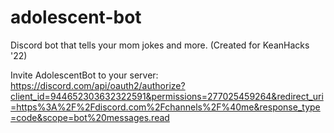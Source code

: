 # adolescent-bot 

Discord bot that tells your mom jokes and more. (Created for KeanHacks '22) 

Invite AdolescentBot to your server: https://discord.com/api/oauth2/authorize?client_id=944652303632322591&permissions=277025459264&redirect_uri=https%3A%2F%2Fdiscord.com%2Fchannels%2F%40me&response_type=code&scope=bot%20messages.read
